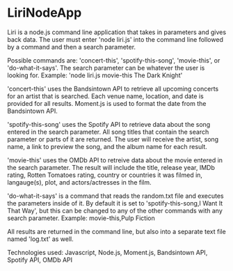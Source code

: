 # LiriNodeApp
Liri is a node.js command line application that takes in parameters and gives back data. The user must enter 'node liri.js' into the command line followed by a command and then a search parameter.

Possible commands are: 'concert-this', 'spotify-this-song', 'movie-this', or 'do-what-it-says'. The search parameter can be whatever the user is looking for. 
Example: 'node liri.js movie-this The Dark Knight'

'concert-this' uses the Bandsintown API to retrieve all upcoming concerts for an artist that is searched. Each venue name, location, and date is provided for all results. Moment.js is used to format the date from the Bandsintown API.

'spotify-this-song' uses the Spotify API to retrieve data about the song entered in the search parameter. All song titles that contain the search parameter or parts of it are returned. The user will receive the artist, song name, a link to preview the song, and the album name for each result.

'movie-this' uses the OMDb API to retreive data about the movie entered in the search parameter. The result will include the title, release year, IMDb rating, Rotten Tomatoes rating, country or countries it was filmed in, langauge(s), plot, and actors/actresses in the film.

'do-what-it-says' is a command that reads the random.txt file and executes the parameters inside of it. By default it is set to 'spotify-this-song,I Want It That Way', but this can be changed to any of the other commands with any search parameter. 
Example: movie-this,Pulp Fiction

All results are returned in the command line, but also into a separate text file named 'log.txt' as well.

Technologies used: Javascript, Node.js, Moment.js, Bandsintown API, Spotify API, OMDb API